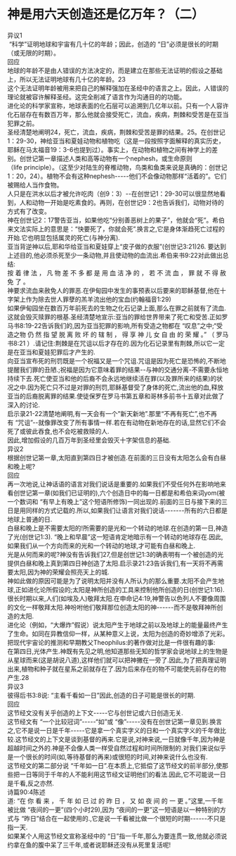 # 神是用六天创造还是亿万年？（二）



<p>异议1<br />
&nbsp;“科学”证明地球和宇宙有几十亿的年龄；因此，创造的&nbsp;“日”必须是很长的时期（或无限的时期）。<br />
回应<br />
地球的年龄不是由人错误的方法决定的，而是建立在那些无法证明的假设之基础上，所以无法证明地球有几十亿的年龄。23<br />
这个无法证明年龄被用来把自己的解释强加在圣经中的语言之上。因此，人错误的理论就被容许解释圣经。这完全削减了语言作为沟通目的的功能。<br />
进化论的科学家宣称，地球表面的化石层可以追溯到几亿年以前。只有一个人容许化石层存在有数百万年，那么他就会接受死亡，流血，疾病，荆棘和受苦是在亚当犯罪之前。<br />
圣经清楚地阐明24，死亡，流血，疾病，荆棘和受苦是罪的结果。25。在创世记1：29-30，神给亚当和夏娃动物和植物吃（这是一段按照字面解释的真实历史，耶稣在马太福音19：3-6也提到过）。事实上，在动物和植物之间有神学上的差别。创世记第一章描述人类和高等动物有一个nephesh，或生命原则（life&nbsp;principle）。（这至少对陆生的脊椎动物，鸟类和鱼类来说是真确的：创世记1：20，24）。植物不会有这种nephesh-----他们不会像动物那样“活着的”。它们被赐给人当作食物。<br />
人只是在洪水以后才被允许吃肉（创9：3）--在创世记1：29-30可以很显然地看到，人和动物一开始是吃素食的。再则，在创世记9：2也告诉我们，动物对待的方式有了改变。<br />
神在创世记2：17警告亚当，如果他吃“分别善恶树上的果子”，他就会“死”。希伯来文法实际上的意思是：“快要死了，你就会死”.换言之,它是身体渐趋死亡过程的开始.它也明显包括属灵的死亡(与神分离).<br />
亚当背逆神以后,耶和华给亚当和夏娃穿上“皮子做的衣服”(创世记3:21)26.&nbsp;要达到上述目的,他必须杀死至少一条动物,并且使动物的血流出.希伯来书9:22对此做出总结:<br />
按&nbsp;着&nbsp;律&nbsp;法&nbsp;，&nbsp;凡&nbsp;物&nbsp;差&nbsp;不&nbsp;多&nbsp;都&nbsp;是&nbsp;用&nbsp;血&nbsp;洁&nbsp;净&nbsp;的&nbsp;，&nbsp;若&nbsp;不&nbsp;流&nbsp;血&nbsp;，&nbsp;罪&nbsp;就&nbsp;不&nbsp;得&nbsp;赦&nbsp;免&nbsp;了&nbsp;。<br />
神要求流血来赦免人的罪恶.在伊甸园中发生的事预表以后要来的耶稣基督,他在十字架上作为除去世人罪孽的羔羊流出他的宝血(约翰福音1:29)<br />
如果伊甸园坐在数百万年前死去的生物之化石记录上面,那么在罪之前就有了流血.这就会毁灭赎罪的根基.圣经清楚地宣示:亚当的罪给世界带来了死亡和受苦.正如罗马书8:19-22告诉我们的,因为亚当犯罪的影响,所有受造之物都在&nbsp;“叹息”之中;“受造之物&nbsp;仍&nbsp;然&nbsp;指&nbsp;望&nbsp;脱&nbsp;离&nbsp;败&nbsp;坏&nbsp;的&nbsp;辖&nbsp;制&nbsp;，&nbsp;得&nbsp;享&nbsp;神&nbsp;儿&nbsp;女&nbsp;自&nbsp;由&nbsp;的&nbsp;荣&nbsp;耀&nbsp;。”&nbsp;（&nbsp;罗马书8:21&nbsp;）.请记住:荆棘是在咒诅以后才存在的.因为化石记录里有荆棘,所以它一定是在亚当和夏娃犯罪后才产生的.<br />
向亚当宣布死的刑罚既是一个祝福又是一个咒诅.咒诅是因为死亡是恐怖的,不断地提醒我们罪的丑陋.;祝福是因为它意味着罪的结果--与神的交通分离-不需要永恒地持续下去.死亡使亚当和他的后裔不会永远地继续活在罪(以及罪所来的结果)的状况之中.因为死亡只不过是对罪的刑罚,耶稣基督受了身体的死亡,流出他的血,释放亚当的后裔脱离罪的结果.使徒保罗在罗马书第五章和哥林多前书十五章对此做了深入的讨论.<br />
启示录21-22清楚地阐明,有一天会有一个”新天新地”.那里“不再有死亡”,也不再有&nbsp;“咒诅”--就像罪改变了所有事情一样.若在有动物在新地存在的话,显然它们不会死了或彼此吞食,也不会吃被救赎的人.<br />
因此,增加假设的几百万年到圣经里会毁灭十字架信息的基础.<br />
异议2<br />
根据创世记第一章,太阳直到第四日才被创造.在前面的三日没有太阳怎么会有白昼和晚上呢?<br />
回应<br />
再一次地说,让神话语的语言对我们说话是重要的.如果我们不受任何外在影响地来看创世记第一章(如我们已证明的),六个创造日中的每一日都是和希伯来词yom(被一个数词和&nbsp;“有早上有晚上”这个短语所修饰)一同出现的.前面的三日与接下来的三日是用同样的方式记载的.所以,如果我们让语言对我们说话-------所有的六日都是地球上普通的日.<br />
白昼和晚上是不需要太阳的!所需要的是光和一个转动的地球.在创造的第一日,神造了光(创世记1:3).&nbsp;“晚上和早晨”这一短语肯定地暗示有一个转动的地球存在.因此,如果我们从一个方向而来的光和一个转动的地球,才可能有白昼和晚上.<br />
光是从何而来的呢?神没有告诉我们27,但是创世记1:3的确表明有一个被创造的光提供白昼和晚上真到第四日神创造了太阳.启示录21:23告诉我们,有一天将不再需要太阳,因为神的荣耀会照亮天上的城.<br />
神如此做的原因可能是为了说明太阳并没有人所认为的那么重要.太阳不会产生地球,正如进化论所假设的;太阳是神所创造的工具来控制他所创造的日(创世记1:16).<br />
很长时期以来,人们(如埃及人)敬拜太阳.在申命记4:19,神警告以色列人不要像周围的文化一样敬拜太阳.神吩咐他们敬拜那位创造太阳的神------而不是敬拜神所创造的太阳.<br />
进化论（例如，“大爆炸”假说）说太阳产生于地球之前以及地球上的能量最终产生了生命。如同在异教信仰一样，从某种意义上说，太阳为创造的奇妙增添了光彩。<br />
把现代宇宙论的推测和早期教父Theophilus:的著作做对比是一件很有趣的事:<br />
在第四日,光体产生.神既有先见之明,他知道那些无知的哲学家会说地球上的生物是从星球而来(这是胡说八道),这样他们就可以把神撇在一旁了.因此,为了把真理证明出来,植物和种子就在星系之前就存在了.因为后来存在的物不可能使先前存在的物产生.28<br />
异议3<br />
彼得后书3:8说:&nbsp;“主看千看如一日”因此,创造的日子可能是很长的时期.<br />
回应<br />
这节经文没有关乎创造的上下文-----它与创世记或六日创造无关.<br />
这节经文有&nbsp;“一个比较冠词”-----“如”或&nbsp;“像”-----没有在创世记第一章见到.换言之,它不是说一日是千年-----它是拿一个真实字义的日和一个真实字义的千年做比较.这节经文的上下文是谈到基督的再来.它是说,对神来说,一日就像千年,因为神是超越时间之外的.神是不会像人类一样受自然过程和时间所限制的.对我们来说似乎是一个很长的时间(如,等待基督的再来)或很短的时间,对神来说什么也没有.<br />
这节经文的第二部分说&nbsp;“千年如一日”.在本质上,它抵偿了这节经文的前半部分,使那些把一日等同于千年的人不能利用这节经文证明他们的看法.因此,它不可能说一日是千看,反之亦然.<br />
诗篇90:4陈述道:&nbsp;“在&nbsp;你&nbsp;看&nbsp;来&nbsp;，&nbsp;千&nbsp;年&nbsp;如&nbsp;已&nbsp;过&nbsp;的&nbsp;昨&nbsp;日&nbsp;，&nbsp;又&nbsp;如&nbsp;夜&nbsp;间&nbsp;的&nbsp;一&nbsp;更&nbsp;。”这里,一千年被比做&nbsp;“夜间的一更”(四个小时29),因为&nbsp;“夜间的一更”这一短语是以一种特别的方式与&nbsp;“昨日”结合在一起使用的.,它是说一千看被比做一个很短的时期------不只是指一天.<br />
如果某个人用这节经文宣称圣经中的&nbsp;“日”指一千年,那么为要连贯一致,他就必须说约拿在鱼的腹中呆了三千年,或者说耶稣还没有从死里复活呢!</p>